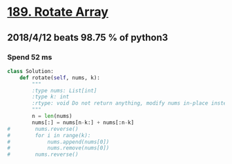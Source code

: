 # [189. Rotate Array](https://leetcode.com/problems/rotate-array/description/)

## 2018/4/12 beats 98.75 % of python3
### Spend 52 ms
```python
class Solution:
    def rotate(self, nums, k):
        """
        :type nums: List[int]
        :type k: int
        :rtype: void Do not return anything, modify nums in-place instead.
        """
        n = len(nums)
        nums[:] = nums[n-k:] + nums[:n-k]
#        nums.reverse()
#        for i in range(k):
#            nums.append(nums[0])
#            nums.remove(nums[0])
#        nums.reverse()
```

